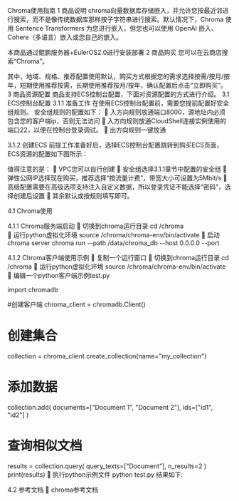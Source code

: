 Chroma使用指南
1	商品说明
chroma向量数据库存储嵌入，并允许您按最近邻进行搜索，而不是像传统数据库那样按子字符串进行搜索。默认情况下，Chroma 使用 Sentence Transformers 为您进行嵌入，但您也可以使用 OpenAI 嵌入、Cohere（多语言）嵌入或您自己的嵌入。


本商品通过鲲鹏服务器+EulerOS2.0进行安装部署
2	商品购买
您可以在云商店搜索“Chroma”。

其中，地域、规格、推荐配置使用默认，购买方式根据您的需求选择按需/按月/按年，短期使用推荐按需，长期使用推荐按月/按年，确认配置后点击“立即购买”。
3	商品资源配置
商品支持ECS控制台配置，下面对资源配置的方式进行介绍。
3.1	ECS控制台配置
3.1.1	准备工作
在使用ECS控制台配置前，需要您提前配置好安全组规则。
安全组规则的配置如下：
	入方向规则放通端口8000，源地址内必须包含您的客户端ip，否则无法访问
	入方向规则放通CloudShell连接实例使用的端口22，以便在控制台登录调试。
	出方向规则一键放通

3.1.2	创建ECS
前提工作准备好后，选择ECS控制台配置跳转到购买ECS页面，ECS资源的配置如下图所示：
 
 
 
值得注意的是：
	VPC您可以自行创建
	安全组选择3.1.1章节中配置的安全组
	弹性公网IP选择现在购买，推荐选择“按流量计费”，带宽大小可设置为5Mbit/s
	高级配置需要在高级选项支持注入自定义数据，所以登录凭证不能选择“密码”，选择创建后设置
	其余默认或按规则填写即可。


4.1	Chroma使用

4.1.1	Chroma服务端启动
	切换到chroma运行目录
cd /chroma  
	运行python虚拟化环境
source /chroma/chroma-env/bin/activate
	启动chroma server
chroma run --path /data/chroma_db --host 0.0.0.0 --port
 
4.1.2	Chroma客户端使用示例
	复制一个运行窗口
	切换到chroma运行目录
cd /chroma
	运行python虚拟化环境
source /chroma/chroma-env/bin/activate
	编辑一个python客户端示例test.py

import chromadb

#创建客户端
chroma_client = chromadb.Client()

# 创建集合
collection = chroma_client.create_collection(name="my_collection")

# 添加数据
collection.add(
    documents=["Document 1", "Document 2"],
    ids=["id1", "id2"]
)

# 查询相似文档
results = collection.query(
    query_texts=["Document"],
    n_results=2
)
print(results)
	执行python示例文件
python test.py 结果如下:
 

4.2	参考文档
	chroma参考文档

